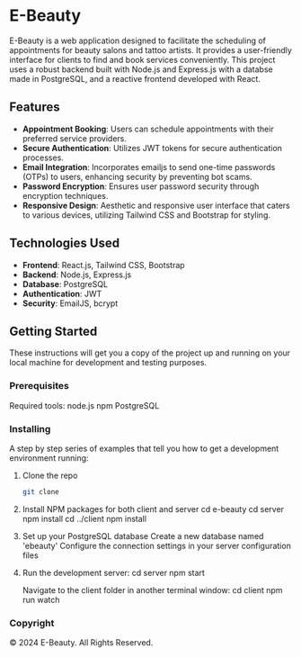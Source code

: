 # E-Beauty

E-Beauty is a web application designed to facilitate the scheduling of appointments for beauty salons and tattoo artists. It provides a user-friendly interface for clients to find and book services conveniently. This project uses a robust backend built with Node.js and Express.js with a databse made in PostgreSQL, and a reactive frontend developed with React.

## Features

- **Appointment Booking**: Users can schedule appointments with their preferred service providers.
- **Secure Authentication**: Utilizes JWT tokens for secure authentication processes.
- **Email Integration**: Incorporates emailjs to send one-time passwords (OTPs) to users, enhancing security by preventing bot scams.
- **Password Encryption**: Ensures user password security through encryption techniques.
- **Responsive Design**: Aesthetic and responsive user interface that caters to various devices, utilizing Tailwind CSS and Bootstrap for styling.

## Technologies Used

- **Frontend**: React.js, Tailwind CSS, Bootstrap
- **Backend**: Node.js, Express.js
- **Database**: PostgreSQL
- **Authentication**: JWT
- **Security**: EmailJS, bcrypt

## Getting Started

These instructions will get you a copy of the project up and running on your local machine for development and testing purposes.

### Prerequisites

Required tools:
node.js
npm
PostgreSQL

### Installing

A step by step series of examples that tell you how to get a development environment running:

1. Clone the repo
   ```bash
   git clone

2. Install NPM packages for both client and server
   cd e-beauty
   cd server
   npm install
   cd ../client
   npm install

3. Set up your PostgreSQL database
   Create a new database named 'ebeauty'
   Configure the connection settings in your server configuration files

4. Run the development server:
   cd server
   npm start

   Navigate to the client folder in another terminal window:
   cd client
   npm run watch

### Copyright
   © 2024 E-Beauty. All Rights Reserved.


   
